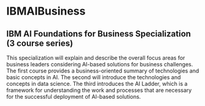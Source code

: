 # IBMAIBusiness
## IBM AI Foundations for Business Specialization (3 course series)

This specialization will explain and describe the overall focus areas for business leaders considering AI-based solutions for business challenges. The first course provides a business-oriented summary of technologies and basic concepts in AI. The second will introduce the technologies and concepts in data science. The third introduces the AI Ladder, which is a framework for understanding the work and processes that are necessary for the successful deployment of AI-based solutions.  
